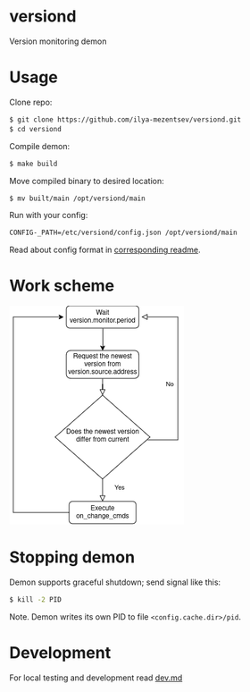 # versiond
Version monitoring demon

# Usage

Clone repo:
```bash
$ git clone https://github.com/ilya-mezentsev/versiond.git
$ cd versiond
```

Compile demon:
```bash
$ make build
```

Move compiled binary to desired location:
```bash
$ mv built/main /opt/versiond/main
```

Run with your config:
```bash
CONFIG-_PATH=/etc/versiond/config.json /opt/versiond/main
```

Read about config format in [corresponding readme](./app/configs/README.md).

# Work scheme

![work-scheme.png](./docs/work-scheme.png)

# Stopping demon
Demon supports graceful shutdown; send signal like this:
```bash
$ kill -2 PID
```

Note. Demon writes its own PID to file `<config.cache.dir>/pid`.

# Development
For local testing and development read [dev.md](./docs/dev.md)
